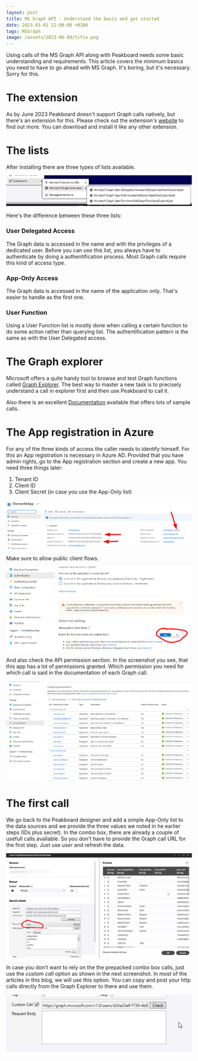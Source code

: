 ```yaml
---
layout: post
title: MS Graph API - Understand the basis and get started
date: 2023-03-01 12:00:00 +0200
tags: MSGraph
image: /assets/2023-06-09/title.png
---
```

Using calls of the MS Graph API along with Peakboard needs some basic understanding and requirements. This article covers the minimum basics you need to have to go ahead with MS Graph. It's boring, but it's necessary. Sorry for this.

# The extension

As by June 2023 Peakboard doesn't support Graph calls natively, but there's an extension for this. Please check out the extension's [website](https://templates.peakboard.com/extensions/Microsoft-Graph/en) to find out more. You can download and install it like any other extension.

# The lists

After installing there are three types of lists available.

![image](/assets/2023-06-09/010.png)

Here's the difference between these three lists:

### User Delegated Access
The Graph data is accessed in the name and with the privileges of a dedicated user. Before you can use this list, you always have to authenticate by doing a authentification process. Most Graph calls require this kind of access type.

### App-Only Access
The Graph data is accessed in the name of the application only. That's easier to handle as the first one. 

### User Function
Using a User Function list is mostly done when calling a certain function to do some action rather than querying list. The authentification pattern is the same as with the User Delegated access.

# The Graph explorer

Microsoft offers a quite handy tool to browse and test Graph functions called [Graph Explorer](https://developer.microsoft.com/en-us/graph/graph-explorer). The best way to master a new task is to precisely understand a call in explorer first and then use Peakboard to call it.

Also there is an excellent [Documentation](https://learn.microsoft.com/en-us/graph/api/overview?view=graph-rest-1.0) available that offers lots of sample calls.

# The App registration in Azure

For any of the three kinds of access the caller needs to identify himself. For this an App registration is necessary in Azure AD. Provided that you have admin rights, go to the App registration section and create a new app.
You need three things later:

1. Tenant ID
2. Client ID
3. Client Secret (in case you use the App-Only list) 

![image](/assets/2023-06-09/020.png)

Make sure to allow public client flows.

![image](/assets/2023-06-09/030.png)

And also check the API permission section. In the screenshot you see, that this app has a lot of permissions granted. Which permission you need for which call is said in the documentation of each Graph call.

![image](/assets/2023-06-09/040.png)

# The first call

We go back to the Peakboard designer and add a simple App-Only list to the data sources and we provide the three values we noted in he earlier steps (IDs plus secret).
In the combo box, there are already a couple of usefull calls available. So you don't have to provide the Graph call URL for the first step. Just use _user_ and refresh the data.

![image](/assets/2023-06-09/050.png)

In case you don't want to rely on the the prepacked combo box calls, just use the _custom call_ option as shown in the next screenshot. In most of the articles in this blog, we will use this option. You can copy and post your http calls directly from the Graph Explorer to there and use them.

![image](/assets/2023-06-09/060.png)
